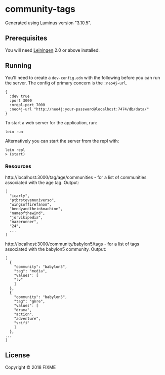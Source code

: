 # community-tags

Generated using Luminus version "3.10.5".

## Prerequisites

You will need [Leiningen][1] 2.0 or above installed.

[1]: https://github.com/technomancy/leiningen

## Running

You'll need to create a `dev-config.edn` with the following before you can run
the server. The config of primary concern is the `:neo4j-url`.

```
{
  :dev true
  :port 3000
  :nrepl-port 7000
  :neo4j-url "http://neo4j:your-password@localhost:7474/db/data/"
}
```

To start a web server for the application, run:

    lein run 

Alternatively you can start the server from the repl with:
```
lein repl
> (start)
```

### Resources


http://localhost:3000/tag/age/communities - for a list of communities associated with
the age tag. Output:
```
[
  "icarly",
  "ptbrstevenuniverso",
  "wingsoffirefanon",
  "bendyandtheinkmachine",
  "nameofthewind",
  "jorvikipedia",
  "mazerunner",
  "24",
  ...
]
```

http://localhost:3000/community/babylon5/tags - for a list of tags associated with the babylon5
community. Output:
```
[
  {
    "community": "babylon5",
    "tag": "media",
    "values": [
    "tv"
    ]
  },
  {
    "community": "babylon5",
    "tag": "gnre",
    "values": [
    "drama",
    "action",
    "adventure",
    "scifi"
    ]
  },
...
]
```


## License

Copyright © 2018 FIXME
